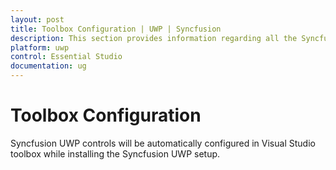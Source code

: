 ```yaml
---
layout: post
title: Toolbox Configuration | UWP | Syncfusion
description: This section provides information regarding all the Syncfusion Essential Studio utilities and its usage
platform: uwp
control: Essential Studio
documentation: ug
---
```


# Toolbox Configuration

Syncfusion UWP controls will be automatically configured in Visual Studio toolbox while installing the Syncfusion UWP setup.